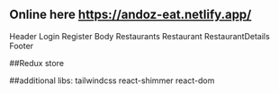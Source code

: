 ## Online here https://andoz-eat.netlify.app/

Header
Login
Register
Body
Restaurants
Restaurant
RestaurantDetails
Footer

##Redux
store

##additional libs:
tailwindcss
react-shimmer
react-dom

